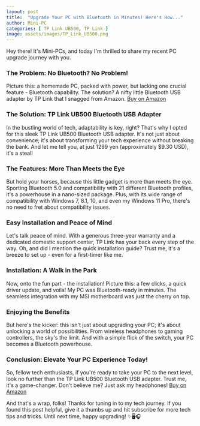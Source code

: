 ```yaml
---
layout: post
title:  "Upgrade Your PC with Bluetooth in Minutes! Here's How..."
author: Mini-PC
categories: [ TP Link UB500, TP Link ]
image: assets/images/TP_Link_UB500.png
---
```



Hey there! It's Mini-PCs, and today I'm thrilled to share my recent PC upgrade journey with you.

### The Problem: No Bluetooth? No Problem!

Picture this: a homemade PC, packed with power, but lacking one crucial feature - Bluetooth capability. The solution? A nifty little Bluetooth USB adapter by TP Link that I snagged from Amazon. [Buy on Amazon](https://amzn.to/48WpQMQ)

### The Solution: TP Link UB500 Bluetooth USB Adapter

In the bustling world of tech, adaptability is key, right? That's why I opted for this sleek TP Link UB500 Bluetooth USB adapter. It's not just about convenience; it's about transforming your tech experience without breaking the bank. And let me tell you, at just 1299 yen (approximately $9.30 USD), it's a steal!

### The Features: More Than Meets the Eye

But hold your horses, because this little gadget is more than meets the eye. Sporting Bluetooth 5.0 and compatibility with 21 different Bluetooth profiles, it's a powerhouse in a nano-sized package. Plus, with its wide range of compatibility with Windows 7, 8.1, 10, and even my Windows 11 Pro, there's no need to fret about compatibility issues.

### Easy Installation and Peace of Mind

Let's talk peace of mind. With a generous three-year warranty and a dedicated domestic support center, TP Link has your back every step of the way. Oh, and did I mention the quick installation guide? Trust me, it's a breeze to set up - even for a first-timer like me.

### Installation: A Walk in the Park

Now, onto the fun part - the installation! Picture this: a few clicks, a quick driver update, and voila! My PC was Bluetooth-ready in minutes. The seamless integration with my MSI motherboard was just the cherry on top.

### Enjoying the Benefits

But here's the kicker: this isn't just about upgrading your PC; it's about unlocking a world of possibilities. From wireless headphones to gaming controllers, the sky's the limit. And with a simple flick of the switch, your PC becomes a Bluetooth powerhouse.

### Conclusion: Elevate Your PC Experience Today!

So, fellow tech enthusiasts, if you're ready to take your PC to the next level, look no further than the TP Link UB500 Bluetooth USB adapter. Trust me, it's a game-changer. Don't believe me? Just ask my headphones! [Buy on Amazon](https://amzn.to/48WpQMQ)

And that's a wrap, folks! Thanks for tuning in to my tech journey. If you found this post helpful, give it a thumbs up and hit subscribe for more tech tips and tricks. Until next time, happy upgrading! ✨🖥️🎧







